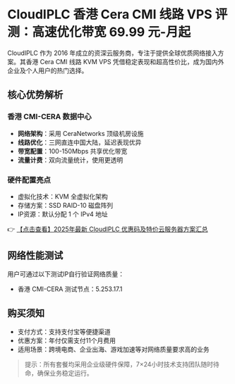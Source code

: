 # CloudIPLC 香港 Cera CMI 线路 VPS 评测：高速优化带宽 69.99 元-月起

CloudIPLC 作为 2016 年成立的资深云服务商，专注于提供全球优质网络接入方案。其香港 Cera CMI 线路 KVM VPS 凭借稳定表现和超高性价比，成为国内外企业及个人用户的热门选择。

## 核心优势解析

### 香港 CMI-CERA 数据中心
- **网络架构**：采用 CeraNetworks 顶级机房设施
- **线路优化**：三网直连中国大陆，延迟表现优异
- **带宽配置**：100-150Mbps 共享优化带宽
- **流量计费**：双向流量统计，使用更透明

### 硬件配置亮点
- 虚拟化技术：KVM 全虚拟化架构
- 存储方案：SSD RAID-10 磁盘阵列
- IP资源：默认分配 1 个 IPv4 地址

👉 [【点击查看】2025年最新 CloudIPLC 优惠码及特价云服务器方案汇总](https://bit.ly/cloudiplc)

## 网络性能测试
用户可通过以下测试IP自行验证网络质量：
- 香港 CMI-CERA 测试节点：5.253.17.1

## 购买须知
- 支付方式：支持支付宝等便捷渠道
- 优惠方案：年付仅需支付11个月费用
- 适用场景：跨境电商、企业出海、游戏加速等对网络质量要求高的业务

> 提示：所有套餐均采用企业级硬件保障，7×24小时技术支持团队随时待命，确保业务稳定运行。